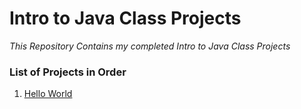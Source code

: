 # Intro to Java Class Projects
*This Repository Contains my completed Intro to Java Class Projects*


### List of Projects in Order
1. [Hello World](https://github.com/rightbrainpapi/IntroToJavaClassProjects/tree/master/HelloWorld)